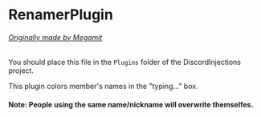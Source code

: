 # RenamerPlugin
###### [Originally made by Megamit](https://github.com/megamit/repository/tree/gh-pages/renamer)

You should place this file in the `Plugins` folder of the DiscordInjections project.

This plugin colors member's names in the "typing..." box.

#### Note: People using the same name/nickname will overwrite themselfes.